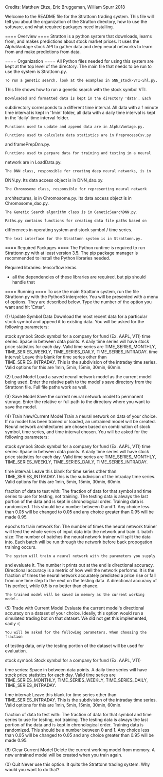 Credits: Matthew Eltze, Eric Bruggeman, William Spurr 2018

Welcome to the README file for the Strattonn trading system.
This file will tell you about the organization of the Stratton directory, how
to use the software, and what required packages need installing.

==== Overview ====
	Stratton is a python system that downloads, learns from, and makes
predictions about stock market prices. It uses the AlphaVantage stock API
to gather data and deep neural networks to learn from and make predictions
from data.

==== Organization ====
	All Python files needed for using this system are kept at the top level
of the directory. The main file that needs to be run to use the system
is Strattonn.py.

	To run a genetic search, look at the examples in GNN_stock-VTI-5hl.py.
This file shows how to run a genetic search with the stock symbol VTI.

	Downloaded and formatted data is kept in the directory 'data'. Each
subdirectory corresponds to a different time interval. All data with a
1 minute time interval is kept in '1min' folder, all data with a daily
time interval is kept in the 'daily' time interval folder.

	Functions used to update and append data are in AlphaVantage.py.
	
	Functions used to calculate data statistics are in PreprocessCsv.py 
and framePrepDnn.py.
	
	Functions used to perpare data for training and testing in a neural
network are in LoadData.py.
	
	The DNN class, responsible for creating deep neural networks, is in
DNN.py. Its data access object is in DNN_dao.py.
	
	The Chromosome class, responsible for representing neural network
architectures, is in Chromosome.py. Its data access object is in
Chromosome_dao.py.
	
	The Genetic Search algorithm class is in GeneticSearchDNN.py.
	
	Paths.py contains functions for creating data file paths based on
differences in operating system and stock symbol / time series.
	
	The text interface for the Strattonn system is in Strattonn.py.

==== Required Packages ====
	The Python runtime is required to run Strattonn.py with at least version
3.5. The pip package manager is recommended to install the Python libraries
needed.

Required libraries: tensorflow keras
* all the dependencies of these libraries are required, but pip should
	handle that

==== Running ====
	To use the main Strattonn system, run the file Strattonn.py with the
Python3 interpreter. You will be presented with a menu of options. They
are described below. Type the number of the option you want and hit
'Enter'.

(1) Update Symbol Data
	Download the most recent data for a particular stock symbol and append
it to existing data. You will be asked for the following parameters:

stock symbol: Stock symbol for a company for fund (Ex. AAPL, VTI)
time series: Space in between data points. A daily time series will have
stock price statistics for each day. Valid time series are
TIME_SERIES_MONTHLY,
	TIME_SERIES_WEEKLY, TIME_SERIES_DAILY, TIME_SERIES_INTRADAY.
time interval: Leave this blank for time series other than
TIME_SERIES_INTRADAY.
	This is the subdivision of the intraday time series. Valid options for
this are 1min, 5min, 15min, 30min, 60min.

(2) Load Model
	Load a saved neural network model as the current model being used.
Enter the relative path to the model's save directory from the Strattonn
file. Full file paths work as well.

(3) Save Model
	Save the current neural network model to permanent storage. Enter the
relative or full path to the directory where you want to save the model.

(4) Train New/Current Model
	Train a neural network on data of your choice. If no model has been
trained or loaded, an untrained model will be created. Neural network
architectures are chosen based on combination of stock symbol, time series,
and time interval chosen. You will be asked for the following parameters:

stock symbol: Stock symbol for a company for fund (Ex. AAPL, VTI)
time series: Space in between data points. A daily time series will have
stock price statistics for each day. Valid time series are
TIME_SERIES_MONTHLY, TIME_SERIES_WEEKLY, TIME_SERIES_DAILY,
TIME_SERIES_INTRADAY.

time interval: Leave this blank for time series other than
TIME_SERIES_INTRADAY.This is the subdivision of the intraday time series.
Valid options for this are 1min, 5min, 15min, 30min, 60min.

fraction of data to test with: The fraction of data for that symbol and time
series to use for testing, not training. The testing data is always the last
portion of the data and is kept in chronological order. Training data is
randomized. This should be a number between 0 and 1. Any choice less than
0.05 will be changed to 0.05 and any choice greater than 0.95 will be made
0.95.

epochs to train network for: The number of times the neural network trainer
will feed the whole series of input data into the network and train it.
batch size: The number of batches the neural network trainer will split the
data into. Each batch will be run through the network before back
propogation training occurs.

	The system will train a neural network with the parameters you supply
and evaluate it. The number it prints out at the end is directional
accuracy. Directional accuracy is a metric of how well the network performs.
It is the fraction of times the neural network accurately predicted a
price rise or fall from one time step to the next on the testing data.
A directional accuracy of 1 is perfect, while 0.5 is no better than chance.

	The trained model will be saved in memory as the current working model.

(5) Trade with Current Model
	Evaluate the current model's directional accuracy on a dataset of your
choice. Ideally, this option would run a simulated trading bot on that dataset.
We did not get this implemented, sadly :(

	You will be asked for the following parameters. When choosing the fraction
of testing data, only the testing portion of the dataset will be used for
evaluation.

stock symbol: Stock symbol for a company for fund (Ex. AAPL, VTI)

time series: Space in between data points. A daily time series will have stock
	price statistics for each day. Valid time series are TIME_SERIES_MONTHLY,
	TIME_SERIES_WEEKLY, TIME_SERIES_DAILY, TIME_SERIES_INTRADAY.

time interval: Leave this blank for time series other than TIME_SERIES_INTRADAY.
	This is the subdivision of the intraday time series. Valid options for this
	are 1min, 5min, 15min, 30min, 60min.

fraction of data to test with: The fraction of data for that symbol and time
	series to use for testing, not training. The testing data is always the last
	portion of the data and is kept in chronological order. Training data is
	randomized. This should be a number between 0 and 1. Any choice less than
	0.05 will be changed to 0.05 and any choice greater than 0.95 will be made
	0.95.

(6) Clear Current Model
	Delete the current working model from memory. A new untrained model will
be created when you train again.

(0) Quit
	Never use this option. It quits the Strattonn trading system. Why would
you want to do that?
